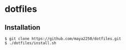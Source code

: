 # dotfiles

## Installation

```
$ git clone https://github.com/maya2250/dotfiles.git
$ ./dotfiles/install.sh
```
